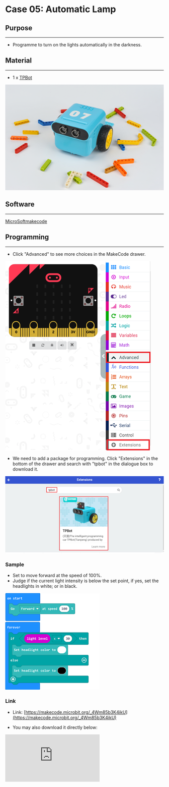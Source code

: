 # Case 05: Automatic Lamp

## Purpose
---
- Programme to turn on the lights automatically in the darkness.

## Material
---

- 1 x [TPBot](https://shop.elecfreaks.com/products/elecfreaks-micro-bit-tpbot-car-kit-without-micro-bit-board?_pos=1&_sid=f32828112&_ss=r)



![](./images/TPBot_tianpeng_case_01_01.png)





## Software
---
[MicroSoftmakecode](https://makecode.microbit.org/#)


## Programming
---


- Click "Advanced" to see more choices in the MakeCode drawer.

![](./images/TPBot_tianpeng_case_01_02.png)

- We need to add a package for programming. Click "Extensions" in the bottom of the drawer and search with "tpbot" in the dialogue box to download it.

![](./images/TPBot_tianpeng_case_01_03.png)

### Sample
- Set to move forward at the speed of 100%.
- Judge if the current light intensity is below the set point, if yes, set the headlights in white; or in black.

![](./images/TPBot_tianpeng_case_05_04.png)

### Link
- Link: [https://makecode.microbit.org/_4Wm85b3K4ikU](https://makecode.microbit.org/_4Wm85b3K4ikU)

- You may also download it directly below:

<div
    style={{
        position: 'relative',
        paddingBottom: '60%',
        overflow: 'hidden',
    }}
>
    <iframe
        src="https://makecode.microbit.org/_4Wm85b3K4ikU"
        frameborder="0"
        sandbox="allow-popups allow-forms allow-scripts allow-same-origin"
        style={{
            position: 'absolute',
            width: '100%',
            height: '100%',
        }}
    />
</div>


### Conclusion

- Power up to set the TPBot driving forward and turning on/off the headlights automatically while it goes into the dark/bright area.

## Exploration
---


## FAQ
---


## Relevant File
---
